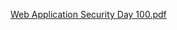 [Web Application Security Day 100.pdf](https://github.com/fengsujie/Web-Application-Security-Day-100/files/10173841/Web.Application.Security.Day.100.pdf)



